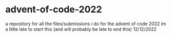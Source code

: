 # advent-of-code-2022
a repository for all the files/submissions i do for the advent of code 2022
im a little late to start this (and will probably be late to end this)
12/12/2022